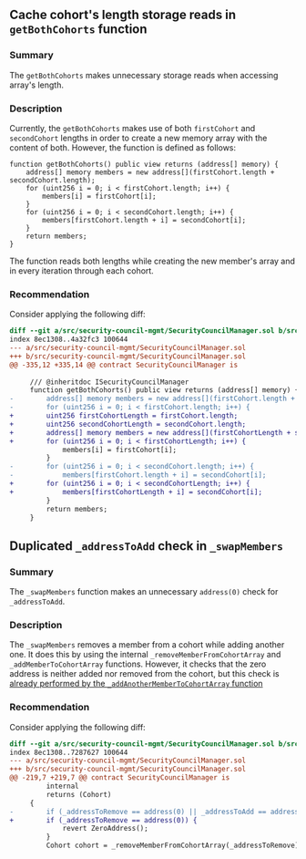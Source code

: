 ## Cache cohort's length storage reads in `getBothCohorts` function

### Summary

The `getBothCohorts` makes unnecessary storage reads when accessing array's length.

### Description

Currently, the `getBothCohorts` makes use of both `firstCohort` and `secondCohort` lengths in order to create a new memory array with the content of both. However, the function is defined as follows:

```solidity
function getBothCohorts() public view returns (address[] memory) {
    address[] memory members = new address[](firstCohort.length + secondCohort.length);
    for (uint256 i = 0; i < firstCohort.length; i++) {
        members[i] = firstCohort[i];
    }
    for (uint256 i = 0; i < secondCohort.length; i++) {
        members[firstCohort.length + i] = secondCohort[i];
    }
    return members;
}
```

The function reads both lengths while creating the new member's array and in every iteration through each cohort.

### Recommendation

Consider applying the following diff:

```diff
diff --git a/src/security-council-mgmt/SecurityCouncilManager.sol b/src/security-council-mgmt/SecurityCouncilManager.sol
index 8ec1308..4a32fc3 100644
--- a/src/security-council-mgmt/SecurityCouncilManager.sol
+++ b/src/security-council-mgmt/SecurityCouncilManager.sol
@@ -335,12 +335,14 @@ contract SecurityCouncilManager is
 
     /// @inheritdoc ISecurityCouncilManager
     function getBothCohorts() public view returns (address[] memory) {
-        address[] memory members = new address[](firstCohort.length + secondCohort.length);
-        for (uint256 i = 0; i < firstCohort.length; i++) {
+        uint256 firstCohortLength = firstCohort.length;
+        uint256 secondCohortLength = secondCohort.length;
+        address[] memory members = new address[](firstCohortLength + secondCohortLength);
+        for (uint256 i = 0; i < firstCohortLength; i++) {
             members[i] = firstCohort[i];
         }
-        for (uint256 i = 0; i < secondCohort.length; i++) {
-            members[firstCohort.length + i] = secondCohort[i];
+        for (uint256 i = 0; i < secondCohortLength; i++) {
+            members[firstCohortLength + i] = secondCohort[i];
         }
         return members;
     }
```

## Duplicated `_addressToAdd` check in `_swapMembers`

### Summary

The `_swapMembers` function makes an unnecessary `address(0)` check for `_addressToAdd`.

### Description

The `_swapMembers` removes a member from a cohort while adding another one. It does this by using the internal `_removeMemberFromCohortArray` and `_addMemberToCohortArray` functions. However, it checks that the zero address is neither added nor removed from the cohort, but this check is [already performed by the `_addAnotherMemberToCohortArray` function](https://github.com/arbitrumfoundation/governance/blob/c18de53820c505fc459f766c1b224810eaeaabc5/src/security-council-mgmt/SecurityCouncilManager.sol#L144)

### Recommendation

Consider applying the following diff:

```diff
diff --git a/src/security-council-mgmt/SecurityCouncilManager.sol b/src/security-council-mgmt/SecurityCouncilManager.sol
index 8ec1308..7287627 100644
--- a/src/security-council-mgmt/SecurityCouncilManager.sol
+++ b/src/security-council-mgmt/SecurityCouncilManager.sol
@@ -219,7 +219,7 @@ contract SecurityCouncilManager is
         internal
         returns (Cohort)
     {
-        if (_addressToRemove == address(0) || _addressToAdd == address(0)) {
+        if (_addressToRemove == address(0)) {
             revert ZeroAddress();
         }
         Cohort cohort = _removeMemberFromCohortArray(_addressToRemove);
```